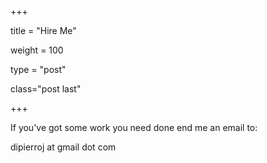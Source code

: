 +++

title = "Hire Me"

weight = 100

type = "post"

class="post last"

+++

If you've got some work you need done end me an email to:

dipierroj at gmail dot com